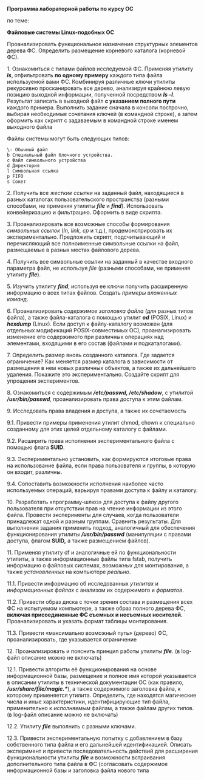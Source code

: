 ﻿**Программа лабораторной работы по курсу ОС**

по теме:

**Файловые системы Linux-подобных ОС**

Проанализировать функциональное назначение структурных элементов дерева ФС. Определить размещение корневого каталога (корневой ФС). 

1\. Ознакомиться с типами файлов исследуемой ФС. Применяя утилиту ***ls***, отфильтровать **по одному примеру** каждого типа файла используемой вами ФС. Комбинируя различные ключи утилиты рекурсивно просканировать все дерево, анализируя крайнюю левую позицию выходной информации, полученной посредством ***ls –l***. Результат записать в выходной файл **с указанием полного пути** каждого примера. Выполнить задание сначала в консоли построчно, выбирая необходимые сочетания ключей (в командной строке), а затем оформить как скрипт с задаваемым в командной строке именем выходного файла 

Файлы системы могут быть следующих типов:

```
\- Обычный файл
b Специальный файл блочного устройства.
c Файл символьного устройства
d Директория
l Символьная ссылка
p FIFO
s Сокет
```
2\. Получить все *жесткие ссылки* на заданный файл, находящиеся в разных каталогах пользовательского пространства (разными способами, не применяя утилиты ***file*** и ***find***). Использовать конвейеризацию и фильтрацию. Оформить в виде скрипта. 

3\. Проанализировать все возможные способы формирования *символьных ссылок* (*ln, link, cp* и т.д.), продемонстрировать их экспериментально. Предложить скрипт, подсчитывающий и перечисляющий все полноименные символьные ссылки на файл, размещаемые в разных местах файлового дерева.

4\. Получить все символьные ссылки на заданный в качестве входного параметра файл, не используя *file* (разными способами, не применяя утилиту ***file***).

5\. Изучить утилиту ***find***, используя ее ключи получить расширенную информацию о всех типах файлов. Создать *примеры вложенных команд*.

6\. Проанализировать *содержимое заголовка файла* (для разных типов файла), а также файла-каталога с помощью утилит ***od*** (POSIX, Linux) и ***hexdump*** (Linux). Если доступ к файлу-каталогу возможен (для отдельных модификаций POSIX-совместимых ОС), проанализировать изменение его содержимого при различных операциях над элементами, входящими в его состав (файлами и подкаталогами).  

7\. Определить размер вновь созданного каталога. Где задается ограничение? Как меняется размер каталога в зависимости от размещения в нем новых различных объектов, а также их дальнейшего удаления. Покажите это экспериментально. Создайте скрипт для упрощения экспериментов. 

8\. Ознакомиться с содержимым ***/etc/passwd, /etc/shadow***, с утилитой ***/usr/bin/passwd***, проанализировать права доступа к этим файлам.

9\. Исследовать права владения и доступа, а также их сочетаемость

9\.1. Привести примеры применения утилит chmod, chown к специально созданному для этих целей отдельному каталогу с файлами. 

9\.2. Расширить права исполнения экспериментального файла с помощью флага **SUID**. 

9\.3. Экспериментально установить, как формируются итоговые права на использование файла, если права пользователя и группы, в которую он входит, различны.

9\.4. Сопоставить возможности исполнения наиболее часто используемых операций, варьируя правами доступа к файлу и каталогу.

10\. Разработать «программу-шлюз» для доступа к файлу другого пользователя при отсутствии прав на чтение информации из этого файла. Провести эксперименты для случаев, когда пользователи принадлежат одной и разным группам. Сравнить результаты. Для выполнения задания применить подход, аналогичный для обеспечения функционирования утилиты ***/usr/bin/passwd*** (манипуляции с правами доступа, флагом **SUID,** а также размещением файлов).

11\. Применяя утилиту df и аналогичные ей по функциональности утилиты, а также информационные файлы типа fstab, получить информацию о файловых системах, *возможных* для монтирования, а также *установленных* на компьютере *реально*. 

11\.1. Привести информацию об исследованных *утилитах* и *информационных файлах* с анализом их содержимого и *форматов*. 

11\.2. Привести образ диска с точки зрения состава и размещения всех ФС на испытуемом компьютере, а также образ полного дерева ФС, **включая присоединенные ФС съемных и несъемных носителей.** Проанализировать и указать формат таблицы монтирования.

11\.3. Привести «максимально возможный путь» (дерево) ФС, проанализировать, где указывается ограничение

12\. Проанализировать и пояснить принцип работы утилиты ***file***.  (в log-файл описание можно не включать)

12\.1. Привести алгоритм её функционирования на основе информационной базы, размещение и полное имя которой указывается в описании утилиты в технической документации ОС (как правило, ***/usr/share/file/magic.\****), а также содержимого заголовка файла, к которому применяется утилита. Определить, где находятся магические числа и иные характеристики, идентифицирующие тип файла, применительно к *исполняемым* файлам, а также файлам других типов. (в log-файл описание можно не включать)

12\.2. Утилиту ***file*** выполнить с разными ключами. 

12\.3. Привести экспериментальную попытку с добавлением в базу собственного типа файла и его дальнейшей идентификацией. Описать эксперимент и привести последовательность действий для расширения функциональности утилиты ***file*** и возможности встраивания дополнительного типа файла в ФС (согласовать содержимое информационной базы и заголовка файла нового типа

